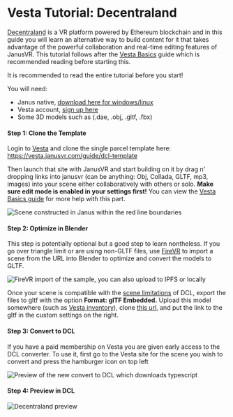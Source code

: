 # Vesta Tutorial: Decentraland

[Decentraland](https://decentraland.org) is a VR platform powered by Ethereum blockchain and in this guide you will learn an alternative way to build content for it that takes advantage of the powerful collaboration and real-time editing features of JanusVR. This tutorial follows after the [Vesta Basics](https://github.com/madjin/janus-guide/blob/master/guide/tutorials/vestabasics.md) guide which is recommended reading before starting this.

It is recommended to read the entire tutorial before you start!

You will need:

- Janus native, [download here for windows/linux](http://janusvr.com/download.php)
- Vesta account, [sign up here](https://vesta.janusvr.com/plans)
- Some 3D models such as (.dae, .obj, .gltf, .fbx)

#### Step 1: Clone the Template

Login to [Vesta](https://vesta.janusvr.com) and clone the single parcel template here: <https://vesta.janusvr.com/guide/dcl-template> 

Then launch that site with JanusVR and start building on it by drag n' dropping links into janusvr (can be anything: Obj, Collada, GLTF, mp3, images) into your scene either collaboratively with others or solo. **Make sure edit mode is enabled in your settings first!** You can view the [Vesta Basics guide](https://github.com/madjin/janus-guide/blob/master/guide/tutorials/vestabasics.md) for more help with this part.

![Scene constructed in Janus within the red line boundaries](https://i.imgur.com/tWE8Pox.jpg)

#### Step 2: Optimize in Blender

This step is potentially optional but a good step to learn nontheless. If you go over triangle limit or are using non-GLTF files, use [FireVR](https://github.com/spyduck/firevr) to import a scene from the URL into Blender to optimize and convert the models to GLTF.

![FireVR import of the sample, you can also upload to IPFS or locally](https://i.imgur.com/J6kzPPI.jpg)

Once your scene is compatible with the [scene limitations](https://docs.decentraland.org/development-guide/scene-limitations/) of DCL, export the files to gltf with the option **Format: glTF Embedded.** Upload this model somewhere (such as [Vesta inventory](https://vesta.janusvr.com/my_files)), clone [this url](https://vesta.janusvr.com/bepis/dcl-parcel-viewer), and put the link to the gltf in the custom settings on the right.

#### Step 3: Convert to DCL

If you have a paid membership on Vesta you are given early access to the DCL converter. To use it, first go to the Vesta site for the scene you wish to convert and press the hamburger icon on top left 

![Preview of the new convert to DCL which downloads typescript](https://i.imgur.com/JABuSUn.jpg)

#### Step 4: Preview in DCL

![Decentraland preview](https://i.imgur.com/pwcBPk7.jpg)
